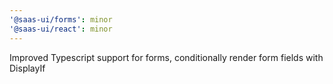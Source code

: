 ```yaml
---
'@saas-ui/forms': minor
'@saas-ui/react': minor
---
```


Improved Typescript support for forms, conditionally render form fields with DisplayIf
